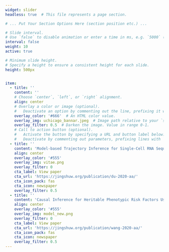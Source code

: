 ```yaml
---
widget: slider
headless: true  # This file represents a page section.

# ... Put Your Section Options Here (section position etc.) ...

# Slide interval.
# Use `false` to disable animation or enter a time in ms, e.g. `5000` (5s).
interval: false
weight: 10
active: true

# Minimum slide height.
# Specify a height to ensure a consistent height for each slide.
height: 500px


item:
  - title: ''
    content: ''
    # Choose `center`, `left`, or `right` alignment.
    align: center 
    # Overlay a color or image (optional).
    #   Deactivate an option by commenting out the line, prefixing it with `#`.
    overlay_color: '#666'  # An HTML color value.
    overlay_img: uchicago_bannar.jpeg  # Image path relative to your `static/media/` folder
    overlay_filter: 0.5  # Darken the image. Value in range 0-1.
    # Call to action button (optional).
    #   Activate the button by specifying a URL and button label below.
    #   Deactivate by commenting out parameters, prefixing lines with `#`.
  - title: ''
    content: 'Model-based Trajectory Inference for Single-Cell RNA Sequencing Using Deep Learning with a Mixture Prior'
    align: center
    overlay_color: '#555'
    overlay_img: vitae.png
    overlay_filter: 0
    cta_label: View paper
    cta_url: 'https://jingshuw.org/publication/du-2020-aa/'
    cta_icon_pack: fas
    cta_icon: newspaper
    overlay_filter: 0.5
  - title: ''
    content: 'Causal Inference for Heritable Phenotypic Risk Factors Using Heterogeneous Genetic Instruments'
    align: center
    overlay_color: '#555'
    overlay_img: model_new.png
    overlay_filter: 0
    cta_label: View paper
    cta_url: 'https://jingshuw.org/publication/wang-2020-aa/'
    cta_icon_pack: fas
    cta_icon: newspaper
    overlay_filter: 0.5
---
```


